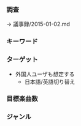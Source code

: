 
### 調査
→ 議事録/2015-01-02.md

### キーワード

### ターゲット

- 外国人ユーザも想定する
    - 日本語/英語切り替え

### 目標楽曲数

### ジャンル
